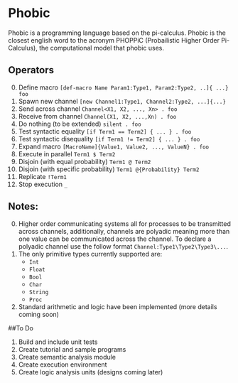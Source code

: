 # Phobic

Phobic is a programming language based on the pi-calculus. Phobic is the closest english word to the acronym PHOPPiC (Probailistic Higher Order Pi-Calculus), the computational model that phobic uses. 

## Operators
0. Define macro `[def-macro Name Param1:Type1, Param2:Type2, ..]{ ...} foo`
1. Spawn new channel `[new Channel1:Type1, Channel2:Type2, ...]{...}`
2. Send across channel `Channel<X1, X2, ..., Xn> . foo`
3. Receive from channel `Channel(X1, X2, ...,Xn) . foo`
4. Do nothing (to be extended) `silent . foo`
5. Test syntactic equality `[if Term1 == Term2] { ... } . foo`
6. Test syntactic disequality `[if Term1 != Term2] { ... } . foo`
7. Expand macro `[MacroName]{Value1, Value2, ..., ValueN} . foo`
8. Execute in parallel `Term1 $ Term2`
9. Disjoin (with equal probability) `Term1 @ Term2`
10. Disjoin (with specific probability) `Term1 @{Probability} Term2`
11. Replicate `!Term1`
13. Stop execution `_`

## Notes:

0. Higher order communicating systems all for processes to be transmitted across channels, additionally, channels are polyadic meaning more than one value can be communicated across the channel. To declare a polyadic channel use the follow format `Channel:Type1\Type2\Type3\...`.
1. The only primitive types currently supported are:
   - `Int`
   - `Float`
   - `Bool`
   - `Char`
   - `String`
   - `Proc`
2. Standard arithmetic and logic have been implemented (more details coming soon)

##To Do
1. Build and include unit tests
2. Create tutorial and sample programs
3. Create semantic analysis module
4. Create execution environment
5. Create logic analysis units (designs coming later)
